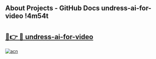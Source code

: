 ## About Projects - GitHub Docs undress-ai-for-video !4m54t

# <h2><a href="https://andorid.site?title=undress-ai-for-video&ref=19M">🔗👉 🔴 undress-ai-for-video</a></h2>

[![acn](https://github.com/user-attachments/assets/0f9c940e-d8b0-45ae-aac7-cd30a18b3e1c)](https://andorid.site?title=undress-ai-for-video&ref=19M)
